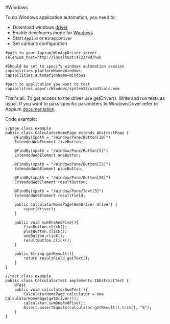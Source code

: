 #Windows

To do Windows application automation, you need to:

* Download windows [driver](https://github.com/Microsoft/WinAppDriver/releases)
* Enable developers mode for [Windows](https://docs.microsoft.com/en-us/windows/apps/get-started/enable-your-device-for-development)
* Start `Appium` or `WinAppDriver`
* Set carina's configuration

```
#path to your Appium/WinAppDriver server
selenium_host=http://localhost:4723/wd/hub

#Should be set to specify windows automation session
capabilities.platformName=Windows
capabilities.automationName=Windows

#path to application you want to test	
capabilities.app=C:/Windows/system32/win32calc.exe
```

That's all. To get access to the driver use getDriver(). Write and run tests as usual. If you want to pass specific parameters to WindowsDriver refer to Appium [documentation](https://github.com/appium/appium-windows-driver#windowsdriver-specific-capabilities).

Code example:

```
//page.class example
public class CalculatorHomePage extends AbstractPage {
    @FindBy(xpath = "/Window/Pane/Button[10]")
    ExtendedWebElement fiveButton;
    
    @FindBy(xpath = "/Window/Pane/Button[5]")
    ExtendedWebElement oneButton;
    
    @FindBy(xpath = "/Window/Pane/Button[23]")
    ExtendedWebElement plusButton;
    
    @FindBy(xpath = "/Window/Pane/Button[28]")
    ExtendedWebElement resultButton;
    
    @FindBy(xpath = "/Window/Pane/Text[3]")
    ExtendedWebElement resultField;
    
    public CalculatorHomePage(WebDriver driver) {
        super(driver);
    }
    
    public void sumOneAndFive(){
        fiveButton.click();
        plusButton.click();
        oneButton.click();
        resultButton.click();
    }
    
    public String getResult(){
        return resultField.getText();
    }
}
```


```
//test.class example
public class CalculatorTest implements IAbstractTest {
    @Test
    public void calculatorSumTest(){
        CalculatorHomePage calculator = new CalculatorHomePage(getDriver());
        calculator.sumOneAndFive();
        Assert.assertEquals(calculator.getResult().trim(), "6");
    }
}
```
